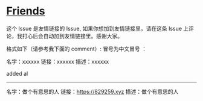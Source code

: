 # [Friends](https://github.com/myogg/Gitblog/issues/26)

 这个 Issue 是友情链接的 Issue, 如果你想加到友情链接里，请在这条 Issue 上评论，我打心后会自动加到友情链接里。感谢大家。

 格式如下（请参考我下面的 comment）: 冒号为中文冒号 ：

名字：xxxxxx 
链接：xxxxxx 
描述：xxxxxx
 
  added al








---

名字：做个有意思的人
链接：https://829259.xyz
描述：做个有意思的人